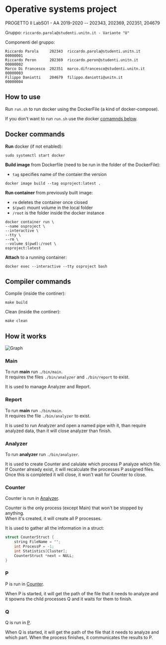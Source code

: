 # Operative systems project

PROGETTO II LabSO1 - AA 2019-2020 -- 202343, 202369, 202351, 204679

Gruppo: `riccardo.parola@studenti.unitn.it - Variante "U"`

Componenti del gruppo:

``` plaintext
Riccardo Parola     202343  riccardo.parola@studenti.unitn.it    00000001  
Riccardo Peron      202369  riccardo.peron@studenti.unitn.it     00000002  
Marco Di Francesco  202351  marco.difrancesco@studenti.unitn.it  00000003  
Filippo Daniotti    204679  filippo.daniotti@unitn.it            00000004  
```

## How to use

Run `run.sh` to run docker using the DockerFile (a kind of docker-compose).

If you don't want to run `run.sh` use the docker [comamnds below](#docker-commands).

## Docker commands

**Run** docker (if not enabled):

``` Docker
sudo systemctl start docker
```

**Build image** from Dockerfile (need to be run in the folder of the DockerFile):

- `tag` specifies name of the contaier:the version

``` Docker
docker image build --tag osproject:latest .
```

**Run container** from previously built image:

- `rm` deletes the container once closed
- `$(pwd)` mount volume in the local folder
- `/root` is the folder inside the docker instance

``` Docker
docker container run \
--name osproject \
--interactive \
--tty \
--rm \
--volume $(pwd):/root \
osproject:latest
```

**Attach** to a running container:

``` Docker
docker exec --interactive --tty osproject bash
```

## Compiler commands

Compile (inside the continer):

``` shell
make build
```

Clean (inside the continer):

``` shell
make clean
```

## How it works

![Graph](https://i.imgur.com/r1lvqIh.png)

### Main

To run **main** run `./bin/main`.  
It requires the files `./bin/analyzer` and `./bin/report` to exist.

It is used to manage Analyzer and Report.

### Report

To run **main** run `./bin/main`.  
It requires the file `./bin/analyzer` to exist.

It is used to run Analyzer and open a named pipe with it, than require analyzed data, than it will close analyzer than finish.

### Analyzer

To run **analyzer** run `./bin/analyzer`.  

It is used to create Counter and calulate which process P analyze which file. If Counter already exist, it will recalculate the processes P assigned files. Once this is completed it will close, it won't wait for Counter to close.

### Counter

Counter is run in [Analyzer](#Analyzer).

Counter is the only process (except Main) that won't be stopped by anything.  
When it's created, it will create all P processes.

It is used to gather all the information in a struct:

``` C
struct CounterStruct {
    string FileName = "";
    int ProcessP = -1;
    int Statistics[Cluster];
    CounterStruct *next = NULL;
}
```

### P

P is run in [Counter](#Counter).

When P is started, it will get the path of the file that it needs to analyze and it spowns the child processes Q and it waits for them to finish.

### Q

Q is run in [P](#P).

When Q is started, it will get the path of the file that it needs to analyze and which part. When the process finishes, it communicates the results to P.

